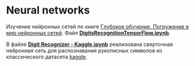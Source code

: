 # Neural networks

Изучение нейронных сетей по книге [Глубокое обучение. Погружение в мир нейронных сетей](https://www.ozon.ru/context/detail/id/142987816/). Файл **[DigitsRecognitionTensorFlow.ipynb](https://github.com/twinsevil/neural_networks/blob/master/DigitsRecognitionTensorFlow.ipynb)**.

В файле **[Digit Recognizer - Kaggle.ipynb](https://github.com/twinsevil/neural_networks/blob/master/Digit%20Recognizer%20-%20Kaggle.ipynb)** реализована сверточная нейронная сеть для распознавания рукописных символов из классического датасета [kaggle](https://www.kaggle.com/c/digit-recognizer). 
 
